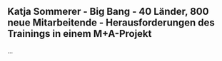 ## Katja Sommerer - Big Bang - 40 Länder, 800 neue Mitarbeitende - Herausforderungen des Trainings in einem M+A-Projekt

...